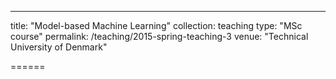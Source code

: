 ---
title: "Model-based Machine Learning"
collection: teaching
type: "MSc course"
permalink: /teaching/2015-spring-teaching-3
venue: "Technical University of Denmark"

======
